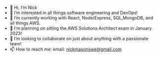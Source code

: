 - 👋 Hi, I’m Nick
- 👀 I’m interested in all things software engineering and DevOps!
- 🌱 I’m currently working with React, Node/Express, SQL,MongoDB, and all things AWS.
- 🌱 I'm planning on sitting the AWS Solutions Architect exam in January 2023!
- 💞️ I’m looking to collaborate on just about anything with a passionate team!
- 📫 How to reach me: email: nickmasonswe@gmail.com

<!---
nickmasonswe/nickmasonswe is a ✨ special ✨ repository because its `README.md` (this file) appears on your GitHub profile.
You can click the Preview link to take a look at your changes.
--->
